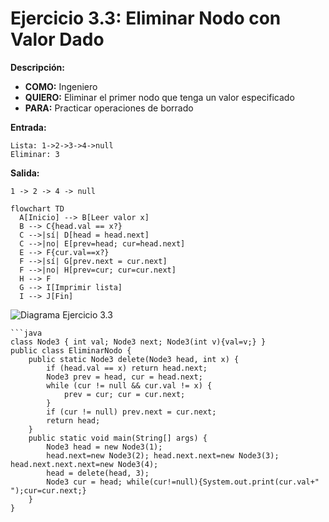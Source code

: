 # Ejercicio 3.3: Eliminar Nodo con Valor Dado  
**Descripción:**  
- **COMO:** Ingeniero  
- **QUIERO:** Eliminar el primer nodo que tenga un valor especificado  
- **PARA:** Practicar operaciones de borrado  

**Entrada:**  
```
Lista: 1->2->3->4->null  
Eliminar: 3
```

**Salida:**  
```
1 -> 2 -> 4 -> null
```

```mermaid
flowchart TD
  A[Inicio] --> B[Leer valor x]  
  B --> C{head.val == x?}  
  C -->|sí| D[head = head.next]  
  C -->|no| E[prev=head; cur=head.next]  
  E --> F{cur.val==x?}  
  F -->|sí| G[prev.next = cur.next]  
  F -->|no| H[prev=cur; cur=cur.next]  
  H --> F  
  G --> I[Imprimir lista]  
  I --> J[Fin]
```

![Diagrama Ejercicio 3.3](diagram3.png)
```
```java
class Node3 { int val; Node3 next; Node3(int v){val=v;} }
public class EliminarNodo {
    public static Node3 delete(Node3 head, int x) {
        if (head.val == x) return head.next;
        Node3 prev = head, cur = head.next;
        while (cur != null && cur.val != x) {
            prev = cur; cur = cur.next;
        }
        if (cur != null) prev.next = cur.next;
        return head;
    }
    public static void main(String[] args) {
        Node3 head = new Node3(1);
        head.next=new Node3(2); head.next.next=new Node3(3); head.next.next.next=new Node3(4);
        head = delete(head, 3);
        Node3 cur = head; while(cur!=null){System.out.print(cur.val+" ");cur=cur.next;}
    }
}
```